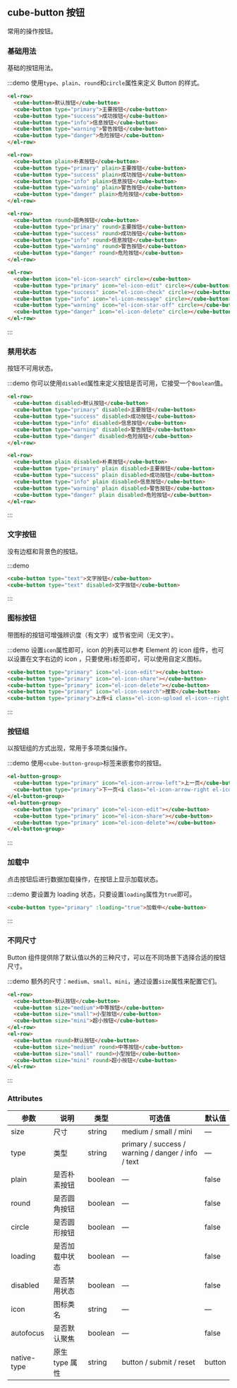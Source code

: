 ## cube-button 按钮
常用的操作按钮。

### 基础用法

基础的按钮用法。

:::demo 使用`type`、`plain`、`round`和`circle`属性来定义 Button 的样式。

```html
<el-row>
  <cube-button>默认按钮</cube-button>
  <cube-button type="primary">主要按钮</cube-button>
  <cube-button type="success">成功按钮</cube-button>
  <cube-button type="info">信息按钮</cube-button>
  <cube-button type="warning">警告按钮</cube-button>
  <cube-button type="danger">危险按钮</cube-button>
</el-row>

<el-row>
  <cube-button plain>朴素按钮</cube-button>
  <cube-button type="primary" plain>主要按钮</cube-button>
  <cube-button type="success" plain>成功按钮</cube-button>
  <cube-button type="info" plain>信息按钮</cube-button>
  <cube-button type="warning" plain>警告按钮</cube-button>
  <cube-button type="danger" plain>危险按钮</cube-button>
</el-row>

<el-row>
  <cube-button round>圆角按钮</cube-button>
  <cube-button type="primary" round>主要按钮</cube-button>
  <cube-button type="success" round>成功按钮</cube-button>
  <cube-button type="info" round>信息按钮</cube-button>
  <cube-button type="warning" round>警告按钮</cube-button>
  <cube-button type="danger" round>危险按钮</cube-button>
</el-row>

<el-row>
  <cube-button icon="el-icon-search" circle></cube-button>
  <cube-button type="primary" icon="el-icon-edit" circle></cube-button>
  <cube-button type="success" icon="el-icon-check" circle></cube-button>
  <cube-button type="info" icon="el-icon-message" circle></cube-button>
  <cube-button type="warning" icon="el-icon-star-off" circle></cube-button>
  <cube-button type="danger" icon="el-icon-delete" circle></cube-button>
</el-row>
```
:::

### 禁用状态

按钮不可用状态。

:::demo 你可以使用`disabled`属性来定义按钮是否可用，它接受一个`Boolean`值。

```html
<el-row>
  <cube-button disabled>默认按钮</cube-button>
  <cube-button type="primary" disabled>主要按钮</cube-button>
  <cube-button type="success" disabled>成功按钮</cube-button>
  <cube-button type="info" disabled>信息按钮</cube-button>
  <cube-button type="warning" disabled>警告按钮</cube-button>
  <cube-button type="danger" disabled>危险按钮</cube-button>
</el-row>

<el-row>
  <cube-button plain disabled>朴素按钮</cube-button>
  <cube-button type="primary" plain disabled>主要按钮</cube-button>
  <cube-button type="success" plain disabled>成功按钮</cube-button>
  <cube-button type="info" plain disabled>信息按钮</cube-button>
  <cube-button type="warning" plain disabled>警告按钮</cube-button>
  <cube-button type="danger" plain disabled>危险按钮</cube-button>
</el-row>
```
:::

### 文字按钮

没有边框和背景色的按钮。

:::demo
```html
<cube-button type="text">文字按钮</cube-button>
<cube-button type="text" disabled>文字按钮</cube-button>
```
:::

### 图标按钮

带图标的按钮可增强辨识度（有文字）或节省空间（无文字）。

:::demo 设置`icon`属性即可，icon 的列表可以参考 Element 的 icon 组件，也可以设置在文字右边的 icon ，只要使用`i`标签即可，可以使用自定义图标。

```html
<cube-button type="primary" icon="el-icon-edit"></cube-button>
<cube-button type="primary" icon="el-icon-share"></cube-button>
<cube-button type="primary" icon="el-icon-delete"></cube-button>
<cube-button type="primary" icon="el-icon-search">搜索</cube-button>
<cube-button type="primary">上传<i class="el-icon-upload el-icon--right"></i></cube-button>
```
:::

### 按钮组

以按钮组的方式出现，常用于多项类似操作。

:::demo 使用`<cube-button-group>`标签来嵌套你的按钮。

```html
<el-button-group>
  <cube-button type="primary" icon="el-icon-arrow-left">上一页</cube-button>
  <cube-button type="primary">下一页<i class="el-icon-arrow-right el-icon--right"></i></cube-button>
</el-button-group>
<el-button-group>
  <cube-button type="primary" icon="el-icon-edit"></cube-button>
  <cube-button type="primary" icon="el-icon-share"></cube-button>
  <cube-button type="primary" icon="el-icon-delete"></cube-button>
</el-button-group>
```
:::

### 加载中

点击按钮后进行数据加载操作，在按钮上显示加载状态。

:::demo 要设置为 loading 状态，只要设置`loading`属性为`true`即可。

```html
<cube-button type="primary" :loading="true">加载中</cube-button>
```
:::

### 不同尺寸

Button 组件提供除了默认值以外的三种尺寸，可以在不同场景下选择合适的按钮尺寸。

:::demo 额外的尺寸：`medium`、`small`、`mini`，通过设置`size`属性来配置它们。

```html
<el-row>
  <cube-button>默认按钮</cube-button>
  <cube-button size="medium">中等按钮</cube-button>
  <cube-button size="small">小型按钮</cube-button>
  <cube-button size="mini">超小按钮</cube-button>
</el-row>
<el-row>
  <cube-button round>默认按钮</cube-button>
  <cube-button size="medium" round>中等按钮</cube-button>
  <cube-button size="small" round>小型按钮</cube-button>
  <cube-button size="mini" round>超小按钮</cube-button>
</el-row>
```
:::

### Attributes
| 参数      | 说明    | 类型      | 可选值       | 默认值   |
|---------- |-------- |---------- |-------------  |-------- |
| size     | 尺寸   | string  |   medium / small / mini            |    —     |
| type     | 类型   | string    |   primary / success / warning / danger / info / text |     —    |
| plain     | 是否朴素按钮   | boolean    | — | false   |
| round     | 是否圆角按钮   | boolean    | — | false   |
| circle     | 是否圆形按钮   | boolean    | — | false   |
| loading     | 是否加载中状态   | boolean    | — | false   |
| disabled  | 是否禁用状态    | boolean   | —   | false   |
| icon  | 图标类名 | string   |  —  |  —  |
| autofocus  | 是否默认聚焦 | boolean   |  —  |  false  |
| native-type | 原生 type 属性 | string | button / submit / reset | button |